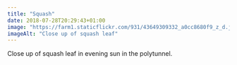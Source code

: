 ```yaml
---
title: "Squash"
date: 2018-07-28T20:29:43+01:00
image: "https://farm1.staticflickr.com/931/43649309332_a0cc8680f9_z_d.jpg"
imageAlt: "Close up of squash leaf"
---
```


Close up of squash leaf in evening sun in the polytunnel.
